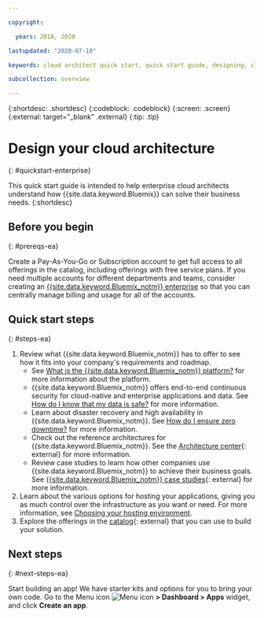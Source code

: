 ```yaml
---

copyright:

  years: 2018, 2020

lastupdated: "2020-07-10"

keywords: cloud architect quick start, quick start guide, designing, cloud architecture, enterprise architects

subcollection: overview

---
```


{:shortdesc: .shortdesc}
{:codeblock: .codeblock}
{:screen: .screen}
{:external: target="_blank" .external}
{:tip: .tip}

# Design your cloud architecture
{: #quickstart-enterprise}

This quick start guide is intended to help enterprise cloud architects understand how {{site.data.keyword.Bluemix}} can solve their business needs. 
{:shortdesc}

## Before you begin
{: #prereqs-ea}

Create a Pay-As-You-Go or Subscription account to get full access to all offerings in the catalog, including offerings with free service plans. If you need multiple accounts for different departments and teams, consider creating an [{{site.data.keyword.Bluemix_notm}} enterprise](/docs/account?topic=account-what-is-enterprise) so that you can centrally manage billing and usage for all of the accounts.

## Quick start steps
{: #steps-ea}

1. Review what {{site.data.keyword.Bluemix_notm}} has to offer to see how it fits into your company's requirements and roadmap. 
    * See [What is the {{site.data.keyword.Bluemix_notm}} platform?](/docs/overview?topic=overview-whatis-platform) for more information about the platform.
    * {{site.data.keyword.Bluemix_notm}} offers end-to-end continuous security for cloud-native and enterprise applications and data. See [How do I know that my data is safe?](/docs/overview?topic=overview-security) for more information. 
    * Learn about disaster recovery and high availability in {{site.data.keyword.Bluemix_notm}}. See [How do I ensure zero downtime?](/docs/overview?topic=overview-zero-downtime) for more information.
    * Check out the reference architectures for {{site.data.keyword.Bluemix_notm}}. See the [Architecture center](https://www.ibm.com/cloud/garage/architectures){: external} for more information. 
    * Review case studies to learn how other companies use {{site.data.keyword.Bluemix_notm}} to achieve their business goals. See [{{site.data.keyword.Bluemix_notm}} case studies](https://www.ibm.com/cloud/case-studies/){: external} for more information. 
2. Learn about the various options for hosting your applications, giving you as much control over the infrastructure as you want or need. For more information, see [Choosing your hosting environment](/docs/apps?topic=apps-hosting).
3. Explore the offerings in the [catalog](https://cloud.ibm.com/catalog){: external} that you can use to build your solution.

## Next steps
{: #next-steps-ea}

Start building an app! We have starter kits and options for you to bring your own code. Go to the Menu icon ![Menu icon](../icons/icon_hamburger.svg) **> Dashboard > Apps** widget, and click **Create an app**.

